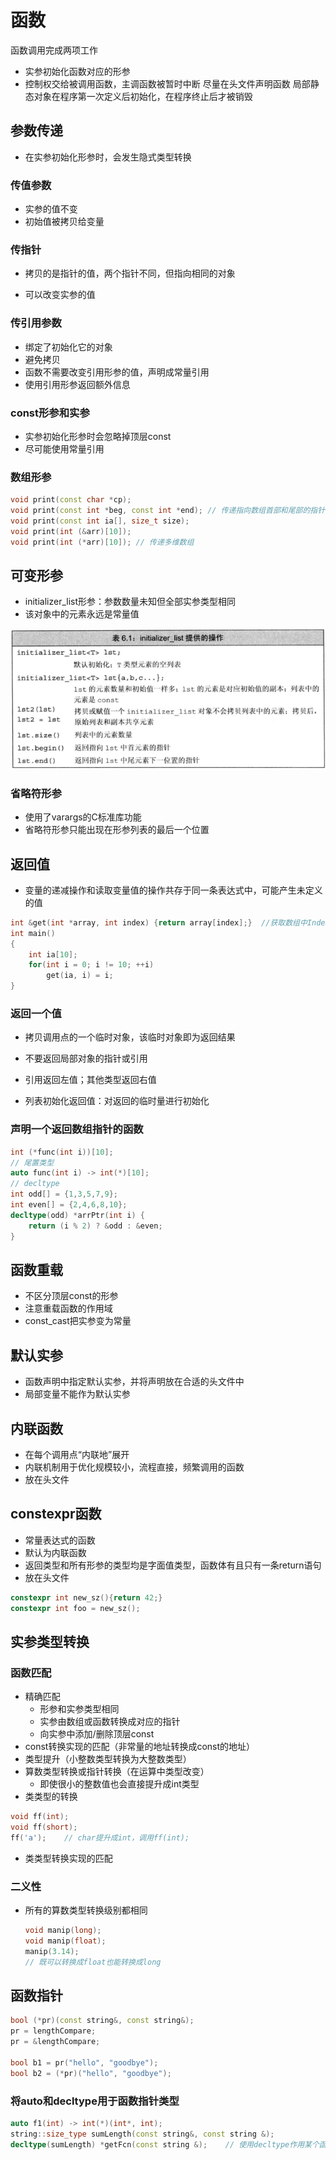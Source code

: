 # 函数
函数调用完成两项工作
- 实参初始化函数对应的形参
- 控制权交给被调用函数，主调函数被暂时中断
尽量在头文件声明函数
局部静态对象在程序第一次定义后初始化，在程序终止后才被销毁
## 参数传递
- 在实参初始化形参时，会发生隐式类型转换
### 传值参数

- 实参的值不变
- 初始值被拷贝给变量

### 传指针

- 拷贝的是指针的值，两个指针不同，但指向相同的对象

- 可以改变实参的值

### 传引用参数

- 绑定了初始化它的对象
- 避免拷贝
- 函数不需要改变引用形参的值，声明成常量引用
- 使用引用形参返回额外信息

### const形参和实参

- 实参初始化形参时会忽略掉顶层const
- 尽可能使用常量引用

### 数组形参

~~~c++
void print(const char *cp);
void print(const int *beg, const int *end);	// 传递指向数组首部和尾部的指针
void print(const int ia[], size_t size);
void print(int (&arr)[10]);
void print(int (*arr)[10]);	// 传递多维数组
~~~

## 可变形参

- initializer_list形参：参数数量未知但全部实参类型相同
- 该对象中的元素永远是常量值

![](https://github.com/tom-jerr/MyblogImg/raw/main/C++/IO/initializer_list.png)

### 省略符形参

- 使用了varargs的C标准库功能
- 省略符形参只能出现在形参列表的最后一个位置

## 返回值

- 变量的递减操作和读取变量值的操作共存于同一条表达式中，可能产生未定义的值

~~~c++
int &get(int *array, int index) {return array[index];}	//获取数组中Index元素的索引
int main()
{
	int ia[10];
    for(int i = 0; i != 10; ++i)
        get(ia, i) = i;
}
~~~

### 返回一个值

- 拷贝调用点的一个临时对象，该临时对象即为返回结果
- 不要返回局部对象的指针或引用

- 引用返回左值；其他类型返回右值
- 列表初始化返回值：对返回的临时量进行初始化

### 声明一个返回数组指针的函数

~~~c++
int (*func(int i))[10];
// 尾置类型
auto func(int i) -> int(*)[10];
// decltype
int odd[] = {1,3,5,7,9};
int even[] = {2,4,6,8,10};
decltype(odd) *arrPtr(int i) {
    return (i % 2) ? &odd : &even;
}
~~~

## 函数重载

- 不区分顶层const的形参
- 注意重载函数的作用域
- const_cast把实参变为常量

## 默认实参

- 函数声明中指定默认实参，并将声明放在合适的头文件中
- 局部变量不能作为默认实参

## 内联函数

- 在每个调用点“内联地”展开
- 内联机制用于优化规模较小，流程直接，频繁调用的函数
- 放在头文件
## constexpr函数

- 常量表达式的函数
- 默认为内联函数
- 返回类型和所有形参的类型均是字面值类型，函数体有且只有一条return语句
- 放在头文件
~~~c++
constexpr int new_sz(){return 42;}
constexpr int foo = new_sz();
~~~

## 实参类型转换
### 函数匹配
- 精确匹配
  - 形参和实参类型相同
  - 实参由数组或函数转换成对应的指针
  - 向实参中添加/删除顶层const
- const转换实现的匹配（非常量的地址转换成const的地址）
- 类型提升（小整数类型转换为大整数类型）
- 算数类型转换或指针转换（在运算中类型改变）
  - 即使很小的整数值也会直接提升成int类型
- 类类型的转换

~~~c++
void ff(int);
void ff(short);
ff('a');	// char提升成int，调用ff(int);
~~~

- 类类型转换实现的匹配

### 二义性

- 所有的算数类型转换级别都相同

  ~~~c++
  void manip(long);
  void manip(float);
  manip(3.14);
  // 既可以转换成float也能转换成long
  ~~~


## 函数指针

~~~c++
bool (*pr)(const string&, const string&);
pr = lengthCompare;
pr = &lengthCompare;

bool b1 = pr("hello", "goodbye");
bool b2 = (*pr)("hello", "goodbye");
~~~

### 将auto和decltype用于函数指针类型

~~~c++
auto f1(int) -> int(*)(int*, int);
string::size_type sumLength(const string&, const string &);
decltype(sumLength) *getFcn(const string &);	// 使用decltype作用某个函数时，返回函数本身类型而非指针类型
~~~

